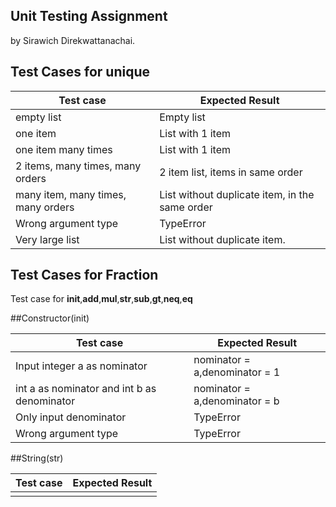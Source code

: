 ## Unit Testing Assignment

by Sirawich Direkwattanachai.


## Test Cases for unique

| Test case              |  Expected Result    |
|------------------------|---------------------|
| empty list             |  Empty list         |
| one item               |  List with 1 item   |
| one item many times    |  List with 1 item   |
| 2 items, many times, many orders | 2 item list, items in same order  |
| many item, many times, many orders | List without duplicate item, in the same order
| Wrong argument type    | TypeError|
| Very large list        | List without duplicate item.


## Test Cases for Fraction

Test case for __init__,__add__,__mul__,__str__,__sub__,__gt__,__neq__,__eq__

##Constructor(init)

| Test case              |  Expected Result    |
|------------------------|---------------------|
| Input integer a as nominator |nominator = a,denominator = 1             |
| int a as nominator and int b as denominator  |nominator = a,denominator = b  |
|Only input denominator |  TypeError |
|Wrong argument type  |  TypeError |

##String(str)

| Test case              |   Expected Result    |
|------------------------|----------------------|
|                        |                      |
##